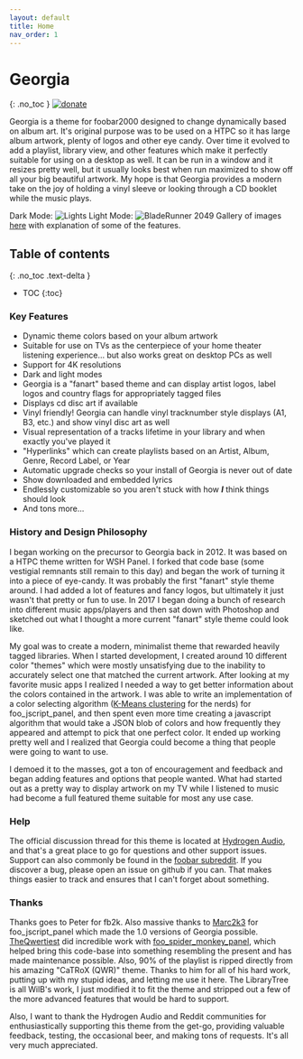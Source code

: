 ```yaml
---
layout: default
title: Home
nav_order: 1
---
```


# Georgia
{: .no_toc }
[![donate](https://img.shields.io/badge/Donate-PayPal-green.svg)](https://www.paypal.com/cgi-bin/webscr?cmd=_s-xclick&hosted_button_id=9LW4ABRYXG2DY&source=url)

Georgia is a theme for foobar2000 designed to change dynamically based on album art. It's original purpose was to be used on a HTPC so it has large album artwork, plenty of logos and other eye candy. Over time it evolved to add a playlist, library view, and other features which make it perfectly suitable for using on a desktop as well. It can be run in a window and it resizes pretty well, but it usually looks best when run maximized to show off all your big beautiful artwork. My hope is that Georgia provides a modern take on the joy of holding a vinyl sleeve or looking through a CD booklet while the music plays.

Dark Mode:
![Lights](https://i.imgur.com/Eu9Q1Mv.jpg)
Light Mode:
![BladeRunner 2049](https://i.imgur.com/pspQQeb.png)
Gallery of images [here](https://imgur.com/a/TtjUS) with explanation of some of the features.

## Table of contents
{: .no_toc .text-delta }

* TOC
{:toc}

### Key Features

- Dynamic theme colors based on your album artwork
- Suitable for use on TVs as the centerpiece of your home theater listening experience... but also works great on desktop PCs as well
- Support for 4K resolutions
- Dark and light modes
- Georgia is a "fanart" based theme and can display artist logos, label logos and country flags for appropriately tagged files
- Displays cd disc art if available
- Vinyl friendly! Georgia can handle vinyl tracknumber style displays (A1, B3, etc.) and show vinyl disc art as well
- Visual representation of a tracks lifetime in your library and when exactly you've played it
- "Hyperlinks" which can create playlists based on an Artist, Album, Genre, Record Label, or Year
- Automatic upgrade checks so your install of Georgia is never out of date
- Show downloaded and embedded lyrics
- Endlessly customizable so you aren't stuck with how **_I_** think things should look
- And tons more...

### History and Design Philosophy

I began working on the precursor to Georgia back in 2012. It was based on a HTPC theme written for WSH Panel. I forked that code base (some vestigial remnants still remain to this day) and began the work of turning it into a piece of eye-candy. It was probably the first "fanart" style theme around. I had added a lot of features and fancy logos, but ultimately it just wasn't that pretty or fun to use. In 2017 I began doing a bunch of research into different music apps/players and then sat down with Photoshop and sketched out what I thought a more current "fanart" style theme could look like.

My goal was to create a modern, minimalist theme that rewarded heavily tagged libraries. When I started development, I created around 10 different color "themes" which were mostly unsatisfying due to the inability to accurately select one that matched the current artwork. After looking at my favorite music apps I realized I needed a way to get better information about the colors contained in the artwork. I was able to write an implementation of a color selecting algorithm ([K-Means clustering](https://en.wikipedia.org/wiki/K-means_clustering) for the nerds) for foo_jscript_panel, and then spent even more time creating a javascript algorithm that would take a JSON blob of colors and how frequently they appeared and attempt to pick that one perfect color. It ended up working pretty well and I realized that Georgia could become a thing that people were going to want to use.

I demoed it to the masses, got a ton of encouragement and feedback and began adding features and options that people wanted. What had started out as a pretty way to display artwork on my TV while I listened to music had become a full featured theme suitable for most any use case.

### Help

The official discussion thread for this theme is located at [Hydrogen Audio](https://hydrogenaud.io/index.php/topic,116190.0.html), and that's a great place to go for questions and other support issues. Support can also commonly be found in the [foobar subreddit](https://reddit.com/r/foobar2000). If you discover a bug, please open an issue on github if you can. That makes things easier to track and ensures that I can't forget about something.

### Thanks

Thanks goes to Peter for fb2k. Also massive thanks to [Marc2k3](https://github.com/marc2k3) for foo_jscript_panel which made the 1.0 versions of Georgia possible. [TheQwertiest](https://github.com/TheQwertiest) did incredible work with [foo_spider_monkey_panel](https://github.com/TheQwertiest/foo_spider_monkey_panel), which helped bring this code-base into something resembling the present and has made maintenance possible. Also, 90% of the playlist is ripped directly from his amazing "CaTRoX (QWR)" theme. Thanks to him for all of his hard work, putting up with my stupid ideas, and letting me use it here. The LibraryTree is all WilB's work, I just modified it to fit the theme and stripped out a few of the more advanced features that would be hard to support.

Also, I want to thank the Hydrogen Audio and Reddit communities for enthusiastically supporting this theme from the get-go, providing valuable feedback, testing, the occasional beer, and making tons of requests. It's all very much appreciated.
